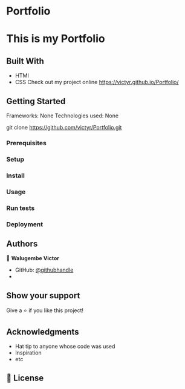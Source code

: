 # Portfolio
# This is my Portfolio
## Built With
- HTMl
- CSS
Check out my project online 
https://victyr.github.io/Portfolio/
## Getting Started
Frameworks: None
Technologies used: None

git clone https://github.com/victyr/Portfolio.git



### Prerequisites

### Setup


### Install

### Usage

### Run tests

### Deployment



## Authors

👤 **Walugembe Victor**

- GitHub: [@githubhandle](https://github.com/victyr)
- 

## Show your support

Give a ⭐️ if you like this project!

## Acknowledgments

- Hat tip to anyone whose code was used
- Inspiration
- etc

## 📝 License
